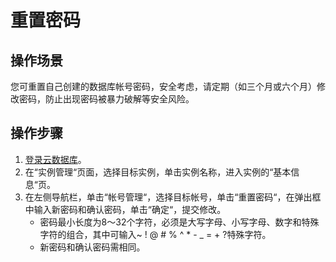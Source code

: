 # 重置密码<a name="rds_05_0011"></a>

## 操作场景<a name="section7898787175059"></a>

您可重置自己创建的数据库帐号密码，安全考虑，请定期（如三个月或六个月）修改密码，防止出现密码被暴力破解等安全风险。

## 操作步骤<a name="section369465195015"></a>

1.  [登录云数据库](https://support.huaweicloud.com/qs-rds/rds_login.html)。
2.  在“实例管理“页面，选择目标实例，单击实例名称，进入实例的“基本信息“页。
3.  在左侧导航栏，单击“帐号管理“，选择目标帐号，单击“重置密码“，在弹出框中输入新密码和确认密码，单击“确定“，提交修改。
    -   密码最小长度为8～32个字符，必须是大写字母、小写字母、数字和特殊字符的组合，其中可输入\~ ! @ \# % ^ \* - \_ = + ?特殊字符。
    -   新密码和确认密码需相同。


